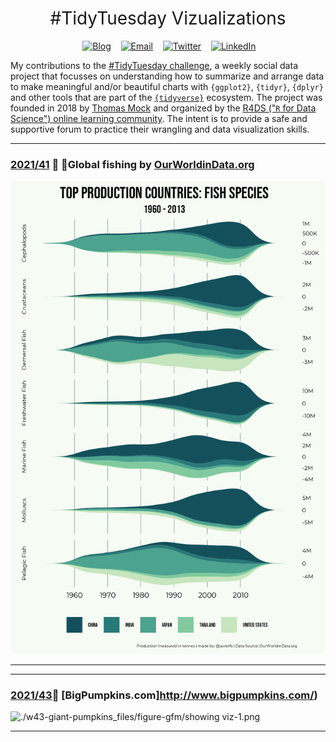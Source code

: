 <h1 style="font-weight:normal" align="center">
  &nbsp;#TidyTuesday Vizualizations&nbsp;
</h1>

<div align="center">

&nbsp;&nbsp;&nbsp;
<a href="https://twitter.com/javischw"><img border="0" alt="Blog" src="https://assets.dryicons.com/uploads/icon/svg/4926/home.svg" width="40" height="40"></a>&nbsp;&nbsp;&nbsp;
<a href="mailto:javi.fdez.093@gmail.com"><img border="0" alt="Email" src="https://assets.dryicons.com/uploads/icon/svg/8007/c804652c-fae4-43d7-b539-187d6a408254.svg" width="40" height="40"></a>&nbsp;&nbsp;&nbsp;
<a href="https://twitter.com/javischw"><img border="0" alt="Twitter" src="https://assets.dryicons.com/uploads/icon/svg/8385/c23f7ffc-ca8d-4246-8978-ce9f6d5bcc99.svg" width="40" height="40"></a>&nbsp;&nbsp;&nbsp;
<a href="https://www.linkedin.com/in/javier-fdez-machine-learning/"><img border="0" alt="LinkedIn" src="https://assets.dryicons.com/uploads/icon/svg/8337/a347cd89-1662-4421-be90-58e5e8004eae.svg" width="40" height="40"></a>&nbsp;&nbsp;&nbsp;

</div>

My contributions to the [#TidyTuesday challenge](https://github.com/rfordatascience/tidytuesday), a weekly social data project that focusses on understanding how to summarize and arrange data to make meaningful and/or beautiful charts with `{ggplot2}`, `{tidyr}`, `{dplyr}` and other tools that are part of the [`{tidyverse}`](https://www.tidyverse.org/) ecosystem. The project was founded in 2018 by [Thomas Mock](https://thomasmock.netlify.com/) and organized by the [R4DS ("`R` for Data Science") online learning community](https://twitter.com/r4dscommunity). The intent is to provide a safe and supportive forum to practice their wrangling and data visualization skills.  


***

### [2021/41](https://github.com/javierfs/tidyTuesday/tree/main/w41-2021-10-12) 🐠 🦀Global fishing by [OurWorldinData.org](https://ourworldindata.org/seafood-production)

![./plots/w41_globalfish-20211017_173523.png](https://github.com/javierfs/tidyTuesday/blob/main/w41-2021-10-12/plots/w41_globalfish-20211017_173523.png)

***


***

### [2021/43](https://github.com/javierfs/tidyTuesday/tree/main/w43-2021-10-19)🎃 [BigPumpkins.com]http://www.bigpumpkins.com/)

![./w43-giant-pumpkins_files/figure-gfm/showing viz-1.png](https://https://github.com/javierfs/tidyTuesday/blob/main/w43-2021-10-19/w43-giant-pumpkins_files/figure-gfm/showing%20viz-1.png)

***

